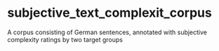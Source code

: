 # subjective_text_complexit_corpus
A corpus consisting of German sentences, annotated with subjective complexity ratings by two target groups
